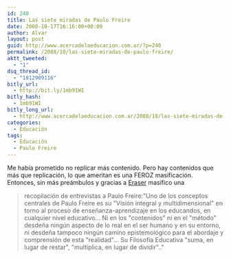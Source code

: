 ```yaml
---
id: 240
title: Las siete miradas de Paulo Freire
date: 2008-10-17T16:16:00+00:00
author: Alvar
layout: post
guid: http://www.acercadelaeducacion.com.ar/?p=240
permalink: /2008/10/las-siete-miradas-de-paulo-freire/
aktt_tweeted:
  - "1"
dsq_thread_id:
  - "1812909116"
bitly_url:
  - http://bit.ly/1mb91WI
bitly_hash:
  - 1mb91WI
bitly_long_url:
  - http://www.acercadelaeducacion.com.ar/2008/10/las-siete-miradas-de-paulo-freire/
categories:
  - Educación
tags:
  - Educación
  - Paulo Freire
---
```

Me había prometido no replicar más contenido. Pero hay contenidos que más que replicación, lo que ameritan es una FEROZ masificación.<br />Entonces, sin más preámbulos y gracias a <a href="http://e-learning-teleformacion.blogspot.com/2008/09/las-siete-miradas-de-paulo-freire.html">Eraser</a> masifico una<br /><blockquote>recopilación de entrevistas a Paulo Freire:"Uno de los conceptos centrales de Paulo Freire es su "Visión integral y multidimensional" en torno al proceso de enseñanza-aprendizaje en los educandos, en cualquier nivel educativo... Ni en los "contenidos" ni en el "método" desdeña ningún aspecto de lo real en el ser humano y en su entorno, ni desdeña tampoco ningún camino epistemológico para el abordaje y comprensión de esta "realidad"... Su Filosofía Educativa "suma, en lugar de restar", "multiplica, en lugar de dividir".."<br /></blockquote><br /><div class="youtube-video"><object width="425" height="344"><param name="movie" value="http://www.youtube.com/v/pmcGbbmBr1I&amp;color1=0x5d1719&amp;color2=0xcd311b&amp;hl=es&amp;fs=1"> </param><param name="allowFullScreen" value="true"> </param><embed src="http://www.youtube.com/v/pmcGbbmBr1I&amp;color1=0x5d1719&amp;color2=0xcd311b&amp;hl=es&amp;fs=1" type="application/x-shockwave-flash" allowfullscreen="true" width="425" height="344"> </embed> </object></div>